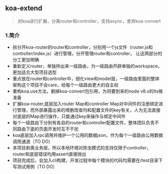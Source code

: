 ## koa-extend
> 对koa进行扩展，分离router和controller，支持async，舍弃koa-convert

### 1.简介

+ 拆分开koa-router的router和controller，分别用一个js文件（router.js和controller/index.js）进行管理，分开管理router和controller，
让这两部分的分工更加明确  
+ 重新定义router，单独拎出来一级路由，为一级路由开辟单独的workspace。更加适合大型项目选型  
+ 重点放在router和controller中，弱化view和model层，一级路由里面的整体架构这个项目不会care，给每个一级路由更大的自主权  
+ 重构koa.use方法，删掉koa-convert包引用，为将要到来的node v8.x的lts做准备  
+ 扩展koa-router,底层加入router Map和controller Map对中间件的注册绑定进行管理，而外部暴露出来的增删改查均和配置文件的key有关，人为无法直接
对底层的Map进行操作，只能通过key来操作与绑定中间件  
+ 每个一级路由下分别有各自的router和controller配置文件，整体团队负责不同路由下面的页面开发时互不干扰  
+ koa底层加入rpc调用并维护一个公用的数据json，作为每个一级路由公用数据调用通道（TO DO）  
+ 本项目剥离业务层，所以本地环境对除虫模式的支持仅限于controller，router和底层错误均用assert直接抛出  
+ 项目完成后，会加入cli构建，开发过程中每个模块的代码均需要在/test目录下写测试用例（TO DO）